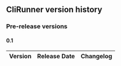 
## CliRunner version history

### Pre-release versions

#### 0.1
| Version | Release Date | Changelog |
|-|-|-|
